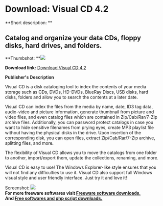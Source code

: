 # Download: Visual CD 4.2

**Short description: **

## Catalog and organize your data CDs, floppy disks, hard drives, and folders.

  
**Thumbshot: **![](http://www.freewarefiles.com/screenshot/visualcd31_md.gif)   
  
**Download link:** [Download Visual CD 4.2](http://freesoftwares.boysofts.com/Visual-CD_program_5501.html)  
  

**Publisher's Description**  
  

Visual CD is a disk cataloging tool to index the contents of your media
storage such as CDs, DVDs, HD-DVDs, BlueRay Discs, USB disks, hard disks,
folders and allow you to search the contents at a later date.

Visual CD can index the files from the media by name, date, ID3 tag data,
audio-video and picture information, generate thumbnail from picture and video
files, and even catalog files which are contained in Zip/Cab/Rar/7-Zip archive
files. Additionally, you can password protect catalogs in case you want to
hide sensitive filenames from prying eyes, create MP3 playlist file without
having the physical disks in the drive. Upon insertion of the corresponding
disk, you can open files, extract Zip/Cab/Rar/7-Zip archive, splitting files,
and more.

The flexibility of Visual CD allows you to move the catalogs from one folder
to another, import/export them, update the collections, renaming, and more.

Visual CD is easy to use! The Windows Explorer-like style ensures that you
will not find any difficulties to use it. Visual CD also support full Windows
visual style and user friendly interface. Just try it and love it!

  
  
Screenshot: ![](http://www.freewarefiles.com/screenshot/visualcd31.gif)  
**For more freeware softwares visit [Freeware software downloads.](http://freesoftwares.boysofts.com/)**   
**And [Free softwares and php script downloads.](http://www.boysofts.com/)**

